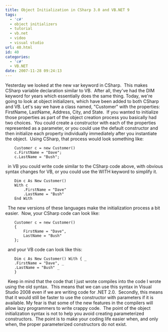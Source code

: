 ```yaml
---
title: Object Initialization in CSharp 3.0 and VB.NET 9
tags:
  - 'c#'
  - object initializers
  - tutorial
  - vb.net
  - video
  - visual studio
url: 40.html
id: 40
categories:
  - 'c#'
  - VB.NET
date: 2007-11-28 09:24:13
---
```


Yesterday we looked at the new var keyword in CSharp.  This makes CSharp variable declaration similar to VB.  After all, they've had the DIM keyword for years which essentially does the same thing. Today, we're going to look at object initializers, which have been added to both CSharp and VB.  Let's say we have a class named, "Customer" with the properties: FirstName, LastName, Address, City, and State.  If you wanted to initialize those properties as part of the object creation process you basically had two choices.  You could create a constructor with each of the properties represented as a parameter, or you could use the default constructor and then initialize each property individually immediately after you instantiate the object.  Using CSharp, that process would look something like:

        Customer c = new Customer() 
        c.FirstName = "Dave"; 
        c.LastName = "Bush";

  in VB you could write code similar to the CSharp code above, with obvious syntax changes for VB, or you could use the WITH keyword to simplify it.

        Dim c As New Customer() 
        With c 
            .FirstName = "Dave" 
            .LastName = "Bush" 
        End With 

  The new versions of these languages make the initialization process a bit easier.  Now, your CSharp code can look like:

        Customer c = new Customer() 
        { 
            FirstName = "Dave", 
            LastName = "Bush" 
        };

  and your VB code can look like this:

        Dim c As New Customer() With { _ 
        .FirstName = "Dave", _ 
        .LastName = "Bush" _ 
        }

  Keep in mind that the code that I just wrote compiles into the code I wrote using the old syntax.  This means that we can use this syntax in Visual Studio 2008 even if we are writing code for .NET 2.0.  Secondly, this means that it would still be faster to use the constructor with parameters if it is available. My fear is that some of the new features in the compilers will allow lazy programmers to write crappy code.  The point of the object initialization syntax is not to help you avoid creating parameterized constructors.  The point is to make your coding life easier when, and only when, the proper parameterized constructors do not exist.
